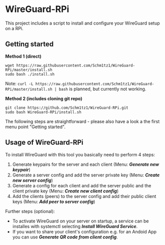# WireGuard-RPi
This project includes a script to install and configure your WireGuard setup on a RPi.
## Getting started
**Method 1 (direct)**
```Shell
wget https://raw.githubusercontent.com/Schm1tz1/WireGuard-RPi/master/install.sh
sudo bash ./install.sh
```
Note: ```curl -L https://raw.githubusercontent.com/Schm1tz1/WireGuard-RPi/master/install.sh | bash``` is planned, but currently not working.

**Method 2 (includes cloning git repo)**
```Shell
git clone https://github.com/Schm1tz1/WireGuard-RPi.git
sudo bash WireGuard-RPi/install.sh
```
The following steps are straightforward - please also have a look a the first menu point "Getting started".

## Usage of WireGuard-RPi
To install WireGuard with this tool you basically need to perform 4 steps:
  1. Generate keypairs for the server and each client (Menu: ***Generate new keypair***)
  2. Generate a server config and add the server private key (Menu: ***Create new server config***)
  3. Generate a config for each client and add the server public and the client private key (Menu: ***Create new client config***)
  4. Add the clients (peers) to the server config and add their public client keys (Menu: ***Add peer to server config***)

Further steps (optional):
  - To activate WireGuard on your server on startup, a service can be installes with systemctl selecting ***Install WireGuard Service***.
  - If you want to share your client's configuration e.g. for an Andoid App you can use ***Generate QR code from client config***.
 
